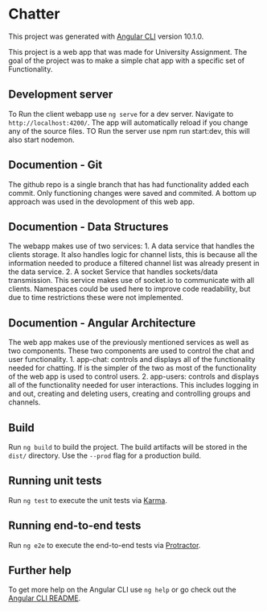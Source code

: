 # Chatter

This project was generated with [Angular CLI](https://github.com/angular/angular-cli) version 10.1.0.

This project is a web app that was made for University Assignment. The goal of the project was to make a simple chat app with a specific set of Functionality.

## Development server

To Run the client webapp use `ng serve` for a dev server. Navigate to `http://localhost:4200/`. The app will automatically reload if you change any of the source files.
TO Run the server use npm run start:dev, this will also start nodemon.

## Documention - Git
The github repo is a single branch that has had functionality added each commit. Only functioning changes were saved and commited. A bottom up approach was used in the devolopment of this web app.

## Documention - Data Structures
The webapp makes use of two services:
	1. A data service that handles the clients storage. It also handles logic for channel lists, this is because all the information needed to produce a filtered channel list was already present in the data service.
	2. A socket Service that handles sockets/data transmission. This service makes use of socket.io to communicate with all clients. Namespaces could be used here to improve code readability, but due to time restrictions these were not implemented. 

## Documention - Angular Architecture 
The web app makes use of the previously mentioned services as well as two components. These two components are used to control the chat and user functionality.
	1. app-chat: controls and displays all of the functionality needed for chatting. If is the simpler of the two as most of the functionality of the web app is used to control users.
	2. app-users: controls and displays all of the functionality needed for user interactions. This includes logging in and out, creating and deleting users, creating and controlling groups and channels.


## Build

Run `ng build` to build the project. The build artifacts will be stored in the `dist/` directory. Use the `--prod` flag for a production build.

## Running unit tests

Run `ng test` to execute the unit tests via [Karma](https://karma-runner.github.io).

## Running end-to-end tests

Run `ng e2e` to execute the end-to-end tests via [Protractor](http://www.protractortest.org/).

## Further help

To get more help on the Angular CLI use `ng help` or go check out the [Angular CLI README](https://github.com/angular/angular-cli/blob/master/README.md).
